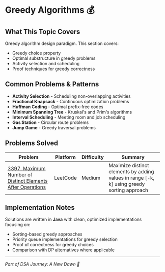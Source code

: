 # Greedy Algorithms 💰

## What This Topic Covers
Greedy algorithm design paradigm. This section covers:
- Greedy choice property
- Optimal substructure in greedy problems
- Activity selection and scheduling
- Proof techniques for greedy correctness

## Common Problems & Patterns
- **Activity Selection** - Scheduling non-overlapping activities
- **Fractional Knapsack** - Continuous optimization problems
- **Huffman Coding** - Optimal prefix-free codes
- **Minimum Spanning Tree** - Kruskal's and Prim's algorithms
- **Interval Scheduling** - Meeting room and job scheduling
- **Gas Station** - Circular route problems
- **Jump Game** - Greedy traversal problems

## Problems Solved

| Problem | Platform | Difficulty | Summary |
|---------|----------|------------|----------|
| [3397. Maximum Number of Distinct Elements After Operations](./MaximumNumberOfDistinctElementsAfterOperations.java) | LeetCode | Medium | Maximize distinct elements by adding values in range [-k, k] using greedy sorting approach |

## Implementation Notes
Solutions are written in **Java** with clean, optimized implementations focusing on:
- Sorting-based greedy approaches
- Priority queue implementations for greedy selection
- Proof of correctness for greedy choices
- Comparison with DP alternatives where applicable

---
*Part of DSA Journey: A New Dawn 🌅*